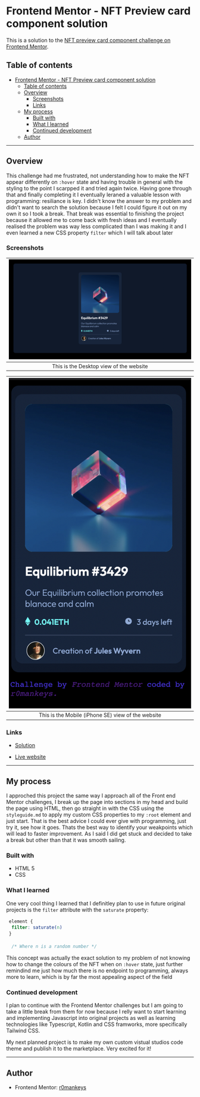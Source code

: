 
# Frontend Mentor - NFT Preview card component solution 

This is a solution to the [NFT preview card component challenge on Frontend Mentor](https://www.frontendmentor.io/challenges/nft-preview-card-component-SbdUL_w0U). 

## Table of contents
- [Frontend Mentor - NFT Preview card component solution](#frontend-mentor---nft-preview-card-component-solution)
  - [Table of contents](#table-of-contents)
  - [Overview](#overview)
    - [Screenshots](#screenshots)
    - [Links](#links)
  - [My process](#my-process)
    - [Built with](#built-with)
    - [What I learned](#what-i-learned)
    - [Continued development](#continued-development)
  - [Author](#author)

--- 

## Overview

This challenge had me frustrated, not understanding how to make the NFT appear differently on `:hover` state and having trouble in general with the styling to the point I scarpped it and tried again twice. Having gone through that and finally completing it I eventually leraned a valuable lesson with programming: resiliance is key. I didn't know the answer to my problem and didn't want to search the solution because I felt I could figure it out on my own it so I took a break. That break was essential to finishing the project because it allowed me to come back with fresh ideas and I eventually realised the problem was way less complicated than I was making it and I even learned a new CSS property `filter` which I will talk about later

### Screenshots

|![Desktop-view](images/Desktop-view.png)|
|:--:|
|This is the Desktop view of the website|

|![Mobile-view](images/Mobile-view.png)|
|:--:|
|This is the Mobile (iPhone SE) view of the website|

### Links 

- [Solution](https://www.frontendmentor.io/solutions/ntf-preview-card-component-p_qDeWDRvt)

- [Live website](https://r0k-fem-challenge-3.vercel.app/)

---

## My process 

I approched this project the same way I approach all of the Front end Mentor challenges, I break up the page into sections in my head and build the page using HTML, then go straight in with the CSS using the `styleguide.md` to apply my custom CSS properties to my `:root` element and just start. That is the best advice I could ever give with programming, just try it, see how it goes. Thats the best way to identify your weakpoints which will lead to faster improvement. As I said I did get stuck and decided to take a break but other than that it was smooth sailing.

### Built with 

- HTML 5
- CSS

### What I learned 

One very cool thing I learned that I definitley plan to use in future original projects is the `filter` attribute with the `saturate` property: 

```css
 element {
  filter: saturate(n)
 }

  /* Where n is a random number */
```

This concept was actually the exact solution to my problem of not knowing how to change the colours of the NFT when on `:hover` state, just further remindind me just how much there is no endpoint to programming, always more to learn, which is by far the most appealing aspect of the field

### Continued development 

I plan to continue with the Frontend Mentor challenges but I am going to take a little break from them for now because I relly want to start learning and implementing Javascript into original projects as well as learning technologies like Typescript, Kotlin and CSS framworks, more specifically Tailwind CSS. 

My next planned project is to make my own custom vistual studios code theme and publish it to the marketplace. Very excited for it! 

---

## Author

- Frontend Mentor: [r0mankeys](https://www.frontendmentor.io/home)





